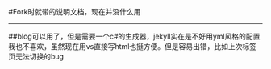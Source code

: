 #Fork时就带的说明文档，现在并没什么用
***
##blog可以用了，但是需要一个c#的生成器，jekyll实在是不好用yml风格的配置我也不喜欢，虽然现在用vs直接写html也挺方便。但是容易出错，比如上次标签页无法切换的bug

